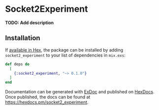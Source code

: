 # Socket2Experiment

**TODO: Add description**

## Installation

If [available in Hex](https://hex.pm/docs/publish), the package can be installed
by adding `socket2_experiment` to your list of dependencies in `mix.exs`:

```elixir
def deps do
  [
    {:socket2_experiment, "~> 0.1.0"}
  ]
end
```

Documentation can be generated with [ExDoc](https://github.com/elixir-lang/ex_doc)
and published on [HexDocs](https://hexdocs.pm). Once published, the docs can
be found at <https://hexdocs.pm/socket2_experiment>.

